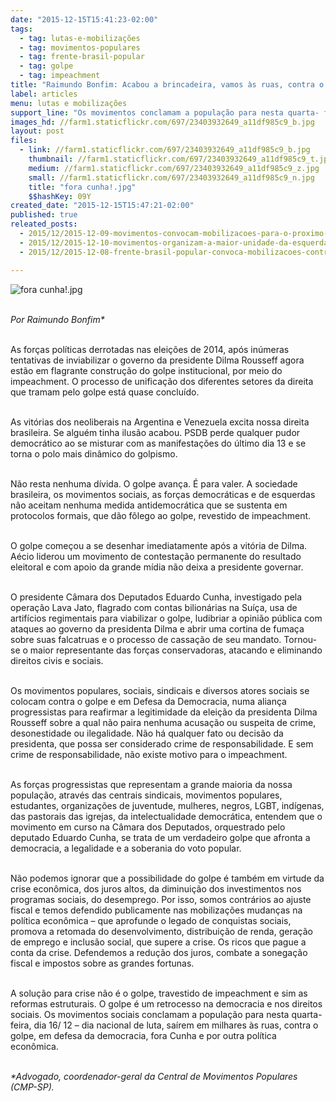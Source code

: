```yaml
---
date: "2015-12-15T15:41:23-02:00"
tags:
  - tag: lutas-e-mobilizações
  - tag: movimentos-populares
  - tag: frente-brasil-popular
  - tag: golpe
  - tag: impeachment
title: "Raimundo Bonfim: Acabou a brincadeira, vamos às ruas, contra o golpe"
label: articles
menu: lutas e mobilizações
support_line: "Os movimentos conclamam a população para nesta quarta- feira, dia 16/ 12 – dia nacional de luta, saírem em milhares às ruas, contra o golpe, em defesa da democracia, fora Cunha e por outra política econômica."
images_hd: //farm1.staticflickr.com/697/23403932649_a11df985c9_b.jpg
layout: post
files:
  - link: //farm1.staticflickr.com/697/23403932649_a11df985c9_b.jpg
    thumbnail: //farm1.staticflickr.com/697/23403932649_a11df985c9_t.jpg
    medium: //farm1.staticflickr.com/697/23403932649_a11df985c9_z.jpg
    small: //farm1.staticflickr.com/697/23403932649_a11df985c9_n.jpg
    title: "fora cunha!.jpg"
    $$hashKey: 09Y
created_date: "2015-12-15T15:47:21-02:00"
published: true
releated_posts:
  - 2015/12/2015-12-09-movimentos-convocam-mobilizacoes-para-o-proximo-dia-16-12.md
  - 2015/12/2015-12-10-movimentos-organizam-a-maior-unidade-da-esquerda-desde-collor.md
  - 2015/12/2015-12-08-frente-brasil-popular-convoca-mobilizacoes-contra-o-golpe-para-o-dia-16-12.md

---
```

<p><img alt="fora cunha!.jpg" src="//farm1.staticflickr.com/697/23403932649_a11df985c9_b.jpg" /></p>

<p><br />
<em>Por Raimundo Bonfim*&nbsp;</em></p>

<p><br />
As for&ccedil;as pol&iacute;ticas derrotadas nas elei&ccedil;&otilde;es de 2014, ap&oacute;s in&uacute;meras tentativas de inviabilizar o governo da presidente Dilma Rousseff agora est&atilde;o em flagrante constru&ccedil;&atilde;o do golpe institucional, por meio do impeachment. O processo de unifica&ccedil;&atilde;o dos diferentes setores da direita que tramam pelo golpe est&aacute; quase conclu&iacute;do.</p>

<p><br />
As vit&oacute;rias dos neoliberais na Argentina e Venezuela excita nossa direita brasileira. Se algu&eacute;m tinha ilus&atilde;o acabou. PSDB perde qualquer pudor democr&aacute;tico ao se misturar com as manifesta&ccedil;&otilde;es do &uacute;ltimo dia 13 e se torna o polo mais din&acirc;mico do golpismo.</p>

<p><br />
N&atilde;o resta nenhuma d&iacute;vida. O golpe avan&ccedil;a. &Eacute; para valer. A sociedade brasileira, os movimentos sociais, as for&ccedil;as democr&aacute;ticas e de esquerdas n&atilde;o aceitam nenhuma medida antidemocr&aacute;tica que se sustenta em protocolos formais, que d&atilde;o f&ocirc;lego ao golpe, revestido de impeachment.</p>

<p><br />
O golpe come&ccedil;ou a se desenhar imediatamente ap&oacute;s a vit&oacute;ria de Dilma. A&eacute;cio liderou um movimento de contesta&ccedil;&atilde;o permanente do resultado eleitoral e com apoio da grande m&iacute;dia n&atilde;o deixa a presidente governar.</p>

<p><br />
O presidente C&acirc;mara dos Deputados Eduardo Cunha, investigado pela opera&ccedil;&atilde;o Lava Jato, flagrado com contas bilion&aacute;rias na Su&iacute;&ccedil;a, usa de artif&iacute;cios regimentais para viabilizar o golpe, ludibriar a opini&atilde;o p&uacute;blica com ataques ao governo da presidenta Dilma e abrir uma cortina de fuma&ccedil;a sobre suas falcatruas e o processo de cassa&ccedil;&atilde;o de seu mandato. Tornou-se o maior representante das for&ccedil;as conservadoras, atacando e eliminando direitos civis e sociais.</p>

<p><br />
Os movimentos populares, sociais, sindicais e diversos atores sociais se colocam contra o golpe e em Defesa da Democracia, numa alian&ccedil;a progressistas para reafirmar a legitimidade da elei&ccedil;&atilde;o da presidenta Dilma Rousseff sobre a qual n&atilde;o paira nenhuma acusa&ccedil;&atilde;o ou suspeita de crime, desonestidade ou ilegalidade. N&atilde;o h&aacute; qualquer fato ou decis&atilde;o da presidenta, que possa ser considerado crime de responsabilidade. E sem crime de responsabilidade, n&atilde;o existe motivo para o impeachment.</p>

<p><br />
As for&ccedil;as progressistas que representam a grande maioria da nossa popula&ccedil;&atilde;o, atrav&eacute;s das centrais sindicais, movimentos populares, estudantes, organiza&ccedil;&otilde;es de juventude, mulheres, negros, LGBT, ind&iacute;genas, das pastorais das igrejas, da intelectualidade democr&aacute;tica, entendem que o movimento em curso na C&acirc;mara dos Deputados, orquestrado pelo deputado Eduardo Cunha, se trata de um verdadeiro golpe que afronta a democracia, a legalidade e a soberania do voto popular.</p>

<p><br />
N&atilde;o podemos ignorar que a possibilidade do golpe &eacute; tamb&eacute;m em virtude da crise econ&ocirc;mica, dos juros altos, da diminui&ccedil;&atilde;o dos investimentos nos programas sociais, do desemprego. Por isso, somos contr&aacute;rios ao ajuste fiscal e temos defendido publicamente nas mobiliza&ccedil;&otilde;es mudan&ccedil;as na pol&iacute;tica econ&ocirc;mica &ndash; que aprofunde o legado de conquistas sociais, promova a retomada do desenvolvimento, distribui&ccedil;&atilde;o de renda, gera&ccedil;&atilde;o de emprego e inclus&atilde;o social, que supere a crise. Os ricos que pague a conta da crise. Defendemos a redu&ccedil;&atilde;o dos juros, combate a sonega&ccedil;&atilde;o fiscal e impostos sobre as grandes fortunas.</p>

<p><br />
A solu&ccedil;&atilde;o para crise n&atilde;o &eacute; o golpe, travestido de impeachment e sim as reformas estruturais. O golpe &eacute; um retrocesso na democracia e nos direitos sociais. Os movimentos sociais conclamam a popula&ccedil;&atilde;o para nesta quarta- feira, dia 16/ 12 &ndash; dia nacional de luta, sa&iacute;rem em milhares &agrave;s ruas, contra o golpe, em defesa da democracia, fora Cunha e por outra pol&iacute;tica econ&ocirc;mica.</p>

<p><br />
<em>*Advogado, coordenador-geral da Central de Movimentos Populares (CMP-SP).</em></p>

<p>&nbsp;</p>
